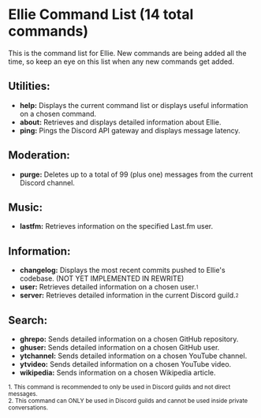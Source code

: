 # Ellie Command List (14 total commands)
This is the command list for Ellie. New commands are being added all the time, so keep an eye on this list
when any new commands get added.

## Utilities:
* **help:** Displays the current command list or displays useful information on a chosen command. 
* **about:** Retrieves and displays detailed information about Ellie.
* **ping:** Pings the Discord API gateway and displays message latency.

## Moderation:
* **purge:** Deletes up to a total of 99 (plus one) messages from the current Discord channel.

## Music:
* **lastfm:** Retrieves information on the specified Last.fm user.

## Information:
* **changelog:** Displays the most recent commits pushed to Ellie's codebase. (NOT YET IMPLEMENTED IN REWRITE)
* **user:** Retrieves detailed information on a chosen user.<sub><sup>1</sup></sub>
* **server:** Retrieves detailed information in the current Discord guild.<sub><sup>2</sup></sub>

## Search:
* **ghrepo:** Sends detailed information on a chosen GitHub repository.
* **ghuser:** Sends detailed information on a chosen GitHub user.
* **ytchannel:** Sends detailed information on a chosen YouTube channel.
* **ytvideo:** Sends detailed information on a chosen YouTube video.
* **wikipedia:** Sends information on a chosen Wikipedia article.

<sub>1. This command is recommended to only be used in Discord guilds and not direct messages.</sub><br>
<sub>2. This command can ONLY be used in Discord guilds and cannot be used inside private conversations.</sub>
